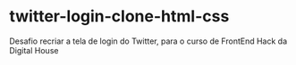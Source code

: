 # twitter-login-clone-html-css
Desafio recriar a tela de login do Twitter, para o curso de FrontEnd Hack da Digital House
